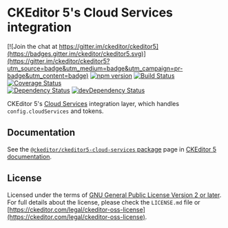 CKEditor 5's Cloud Services integration
=======================================

[![Join the chat at https://gitter.im/ckeditor/ckeditor5](https://badges.gitter.im/ckeditor/ckeditor5.svg)](https://gitter.im/ckeditor/ckeditor5?utm_source=badge&utm_medium=badge&utm_campaign=pr-badge&utm_content=badge)
[![npm version](https://badge.fury.io/js/%40ckeditor%2Fckeditor5-cloud-services.svg)](https://www.npmjs.com/package/@ckeditor/ckeditor5-cloud-services)
[![Build Status](https://travis-ci.org/ckeditor/ckeditor5-cloud-services.svg?branch=master)](https://travis-ci.org/ckeditor/ckeditor5-cloud-services)
[![Coverage Status](https://coveralls.io/repos/github/ckeditor/ckeditor5-cloud-services/badge.svg?branch=master)](https://coveralls.io/github/ckeditor/ckeditor5-cloud-services?branch=master)
<br>
[![Dependency Status](https://david-dm.org/ckeditor/ckeditor5-cloud-services/status.svg)](https://david-dm.org/ckeditor/ckeditor5-cloud-services)
[![devDependency Status](https://david-dm.org/ckeditor/ckeditor5-cloud-services/dev-status.svg)](https://david-dm.org/ckeditor/ckeditor5-cloud-services?type=dev)

CKEditor 5's [Cloud Services](https://ckeditor.com/ckeditor-cloud-services/) integration layer, which handles `config.cloudServices` and tokens.

## Documentation

See the [`@ckeditor/ckeditor5-cloud-services` package](https://ckeditor.com/docs/ckeditor5/latest/api/cloud-services.html) page in [CKEditor 5 documentation](https://ckeditor.com/docs/ckeditor5/latest/).

## License

Licensed under the terms of [GNU General Public License Version 2 or later](http://www.gnu.org/licenses/gpl.html). For full details about the license, please check the `LICENSE.md` file or [https://ckeditor.com/legal/ckeditor-oss-license](https://ckeditor.com/legal/ckeditor-oss-license).

